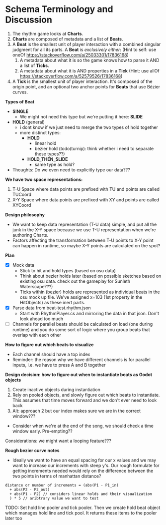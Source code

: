 # Schema Terminology and Discussion

1. The rhythm game looks at **Charts**.
2. **Charts** are composed of metadata and a list of **Beats**.
3. A **Beat** is the smallest unit of player interaction with a combined singular judgment for all its parts. A **Beat** is *exclusively either*: (Hint to self: use oneOf https://stackoverflow.com/a/25033301/17836168)
   1. A metadata about what it is so the game knows how to parse it AND a list of **Ticks**.
   2. A metadata about what it is AND properties in a **Tick** (Hint: use allOf https://stackoverflow.com/a/52579526/17836168)
4. A **Tick** is the smallest unit of player interaction. It's composed of the origin point, and an optional two anchor points for **Beats** that use Bézier curves.

**Types of Beat**

- **SINGLE**
  - We might not need this type but we're putting it here: **SLIDE**
- **HOLD** (general)
  - i dont know if we just need to merge the two types of hold together
  - more distinct types:
    - **HOLD**
      - linear hold
      - bezier hold (todo(turnip): think whether i need to separate these types??)
    - **HOLD_THEN_SLIDE**
      - same type as hold?
- Thoughts: Do we even need to explicitly type our data???

**We have two space representations:**

1. T-U Space where data points are prefixed with TU and points are called TUCoord
2. X-Y Space where data points are prefixed with XY and points are called XYCoord

**Design philosophy**

- We want to keep data representation (T-U data) simple, and put all the junk in the X-Y space because we use T-U representation when we're authoring Charts.
- Factors affecting the transformation between T-U points to X-Y point can happen in runtime, so maybe X-Y points are calculated on the spot?

**Plan**

- [x] Mock data
  - Stick to hit and hold types (based on osu data)
  - Think about bezier holds later (based on possible sketches based on existing osu data. check out the gameplay for Sunleth Waterscape???)
  - Ticks within (bezier) holds are represented as individual beats in the osu mock up file. We've assigned x=103 (1st property in the HitObjects) as these inert parts.
- [x] Parse data from beat-test.rhythm.json
  - Start with RhythmPlayer.cs and mirroring the data in that json. Don't look ahead too much
- [ ] Channels for parallel beats should be calculated on load (one during runtime) and you do some sort of logic where you group beats that overlap with each other

**How to figure out which beats to visualize**

- Each channel should have a top index
- Reminder: the reason why we have different channels is for parallel inputs, i.e. we have to press A and B together

**Design decision: how to figure out when to instantiate beats as Godot objects**

1. Create inactive objects during instantiation
2. Rely on pooled objects, and slowly figure out which beats to instantiate. This assumes that time moves forward and we don't ever need to look back
3. Alt: approach 2 but our index makes sure we are in the correct window???
  - Consider when we're at the end of the song, we should check a time window early. Pre-empting??

Considerations: we might want a looping feature???

**Rough bezier curve notes**

- Ideally we want to have an equal spacing for our x values and we may want to increase our increments with steep y's. Our rough formulate for getting increments needed would rely on the difference between the two points in terms of manhattan distance?
```
distance or number of increments = (abs(P1 - P1_in)
  + abs(P2 - P2_out) 
  + abs(P1 - P2) // considers linear holds and their visualization
  ) * 5 // aribtrary value we want to test
```

TODO: Set hold line pooler and tick pooler. Then we create hold beat object which manages hold line and tick pool. It returns these items to the pooler later too
